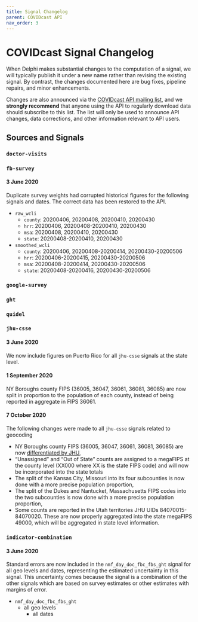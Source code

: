 ```yaml
---
title: Signal Changelog
parent: COVIDcast API
nav_order: 3
---
```


# COVIDcast Signal Changelog

When Delphi makes substantial changes to the computation of a signal, we will
typically publish it under a new name rather than revising the existing signal.
By contrast, the changes documented here are bug fixes, pipeline repairs, and
minor enhancements.

Changes are also announced via the [COVIDcast API mailing
list](https://lists.andrew.cmu.edu/mailman/listinfo/delphi-covidcast-api), and
we **strongly recommend** that anyone using the API to regularly download data
should subscribe to this list. The list will only be used to announce API
changes, data corrections, and other information relevant to API users.

## Sources and Signals
### `doctor-visits`
### `fb-survey`

#### 3 June 2020

Duplicate survey weights had corrupted historical figures for the following signals and dates. The correct data has been restored to the API.
* `raw_wcli`
  * `county`: 20200406, 20200408, 20200410, 20200430
  * `hrr`: 20200406, 20200408-20200410, 20200430
  * `msa`: 20200408, 20200410, 20200430
  * `state`: 20200408-20200410, 20200430
* `smoothed_wcli`
  * `county`: 20200406, 20200408-20200414, 20200430-20200506
  * `hrr`: 20200406-20200415, 20200430-20200506
  * `msa`: 20200408-20200414, 20200430-20200506
  * `state`: 20200408-20200416, 20200430-20200506

### `google-survey`
### `ght`
### `quidel`
### `jhu-csse`

#### 3 June 2020

We now include figures on Puerto Rico for all `jhu-csse` signals at the state level.

#### 1 September 2020

NY Boroughs county FIPS (36005, 36047, 36061, 36081, 36085) are now split in proportion to the population of each county, instead of being reported in aggregate in FIPS 36061. 

#### 7 October 2020

The following changes were made to all `jhu-csse` signals related to geocoding
- NY Boroughs county FIPS (36005, 36047, 36061, 36081, 36085) are now [differentiated by JHU](https://github.com/CSSEGISandData/COVID-19/issues/3084),
- “Unassigned” and “Out of State” counts are assigned to a megaFIPS at the county level (XX000 where XX is the state FIPS code) and will now be incorporated into the state totals
- The split of the Kansas City, Missouri into its four subcounties is now done with a more precise population proportion,
- The split of the Dukes and Nantucket, Massachusetts FIPS codes into the two subcounties is now done with a more precise population proportion,
- Some counts are reported in the Utah territories JHU UIDs 84070015-84070020. These are now properly aggregated into the state megaFIPS 49000, which will be aggregated in state level information.

### `indicator-combination`

#### 3 June 2020

Standard errors are now included in the `nmf_day_doc_fbc_fbs_ght` signal for all geo levels and dates, representing the estimated uncertainty in this signal. This uncertainty comes because the signal is a combination of the other signals which are based on survey estimates or other estimates with margins of error.

* `nmf_day_doc_fbc_fbs_ght`
  * all geo levels
    * all dates

